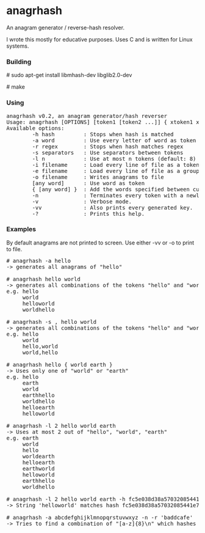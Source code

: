# anagrhash

An anagram generator / reverse-hash resolver. 

I wrote this mostly for educative purposes. 
Uses C and is written for Linux systems.

### Building

\# sudo apt-get install libmhash-dev libglib2.0-dev

\# make

### Using

<pre>
anagrhash v0.2, an anagram generator/hash reverser
Usage: anagrhash [OPTIONS] [token1 [token2 ...]] { xtoken1 xtoken2 [...] }
Available options:
        -h hash         : Stops when hash is matched
        -a word         : Use every letter of word as token (makes anagrams of word)
        -r regex        : Stops when hash matches regex
        -s separators   : Use separators between tokens
        -l n            : Use at most n tokens (default: 8)
        -i filename     : Load every line of file as a token
        -e filename     : Load every line of file as a group of exclusive tokens
        -o filename     : Writes anagrams to file
        [any word]      : Use word as token
        { [any word] }  : Add the words specified between curly brackets to an exclusive-tokens group
        -n              : Terminates every token with a newline before generating a hash.
        -v              : Verbose mode.
        -vv             : Also prints every generated key.
        -?              : Prints this help.
</pre>

### Examples

By default anagrams are not printed to screen. Use either -vv or -o to print to file.

<pre>
# anagrhash -a hello
-> generates all anagrams of "hello"

# anagrhash hello world 
-> generates all combinations of the tokens "hello" and "world"
e.g. hello
     world
     helloworld
     worldhello

# anagrhash -s , hello world
-> generates all combinations of the tokens "hello" and "world", separating the tokens with ","
e.g. hello
     world
     hello,world
     world,hello

# anagrhash hello { world earth }
-> Uses only one of "world" or "earth"
e.g. hello
     earth
     world
     earthhello
     worldhello
     helloearth
     helloworld

# anagrhash -l 2 hello world earth
-> Uses at most 2 out of "hello", "world", "earth"
e.g. earth
     world
     hello
     worldearth
     helloearth
     earthworld
     helloworld
     earthhello
     worldhello

# anagrhash -l 2 hello world earth -h fc5e038d38a57032085441e7fe7010b0
-> String 'helloworld' matches hash fc5e038d38a57032085441e7fe7010b0, success!

# anagrhash -a abcdefghijklmnopqrstuvwxyz -n -r 'baddcafe'
-> Tries to find a combination of "[a-z]{8}\n" which hashes to "baddcafe"

</pre>

